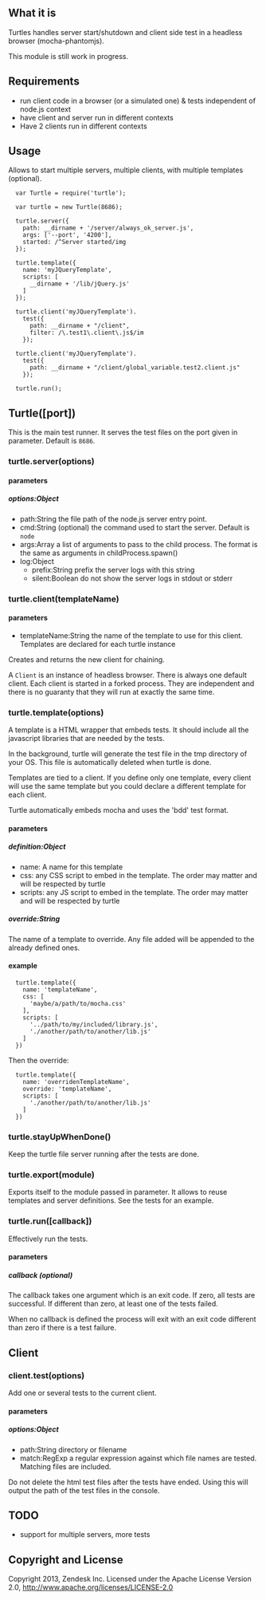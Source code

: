 ## What it is

Turtles handles server start/shutdown and client side test in a headless browser (mocha-phantomjs).

This module is still work in progress.


## Requirements

- run client code in a browser (or a simulated one) & tests independent of node.js context
- have client and server run in different contexts
- Have 2 clients run in different contexts

## Usage

Allows to start multiple servers, multiple clients, with multiple templates (optional).


```
  var Turtle = require('turtle');

  var turtle = new Turtle(8686);

  turtle.server({
    path: __dirname + '/server/always_ok_server.js',
    args: ['--port', '4200'],
    started: /^Server started/img
  });

  turtle.template({
    name: 'myJQueryTemplate',
    scripts: [
      __dirname + '/lib/jQuery.js'
    ]
  });

  turtle.client('myJQueryTemplate').
    test({
      path: __dirname + "/client",
      filter: /\.test1\.client\.js$/im
    });

  turtle.client('myJQueryTemplate').
    test({
      path: __dirname + "/client/global_variable.test2.client.js"
    });

  turtle.run();
```

## Turtle([port])

This is the main test runner. It serves the test files on the port given in parameter. Default is ```8686```.

### turtle.server(options)


#### parameters
##### options:Object

- path:String the file path of the node.js server entry point.
- cmd:String (optional) the command used to start the server. Default is ```node```
- args:Array a list of arguments to pass to the child process. The format is the same as arguments in
childProcess.spawn()
- log:Object
  - prefix:String prefix the server logs with this string
  - silent:Boolean do not show the server logs in stdout or stderr

### turtle.client(templateName)
#### parameters

- templateName:String the name of the template to use for this client. Templates are declared for each turtle instance

Creates and returns the new client for chaining.

A ```Client``` is an instance of headless browser. There is always one default client. Each client is started in a
forked process. They are independent and there is no guaranty that they will run at exactly the same time.

### turtle.template(options)

A template is a HTML wrapper that embeds tests. It should include all the javascript libraries that are needed by the
tests.

In the background, turtle will generate the test file in the tmp directory of your OS. This file is automatically
deleted when turtle is done.

Templates are tied to a client. If you define only one template, every client will use the same template but you could
declare a different template for each client.

Turtle automatically embeds mocha and uses the 'bdd' test format.

#### parameters
##### definition:Object

- name: A name for this template
- css: any CSS script to embed in the template. The order may matter and will be respected by turtle
- scripts: any JS script to embed in the template. The order may matter and will be respected by turtle

##### override:String

The name of a template to override. Any file added will be appended to the already defined ones.

#### example

```
  turtle.template({
    name: 'templateName',
    css: [
      'maybe/a/path/to/mocha.css'
    ],
    scripts: [
      '../path/to/my/included/library.js',
      './another/path/to/another/lib.js'
    ]
  })
```

Then the override:

```
  turtle.template({
    name: 'overridenTemplateName',
    override: 'templateName',
    scripts: [
      './another/path/to/another/lib.js'
    ]
  })
```
### turtle.stayUpWhenDone()

Keep the turtle file server running after the tests are done.


### turtle.export(module)

Exports itself to the module passed in parameter. It allows to reuse templates and server definitions. See the tests for
an example.


### turtle.run([callback])

Effectively run the tests.

#### parameters
##### callback (optional)

The callback takes one argument which is an exit code. If zero, all tests are successful. If different than zero, at
least one of the tests failed.

When no callback is defined the process will exit with an exit code different than zero if there is a test failure.

## Client

### client.test(options)

Add one or several tests to the current client.

#### parameters
##### options:Object

- path:String directory or filename
- match:RegExp a regular expression against which file names are tested. Matching files are included.


Do not delete the html test files after the tests have ended. Using this will output the path of the test files in the
console.


## TODO

- support for multiple servers, more tests


## Copyright and License

Copyright 2013, Zendesk Inc.
Licensed under the Apache License Version 2.0, http://www.apache.org/licenses/LICENSE-2.0
